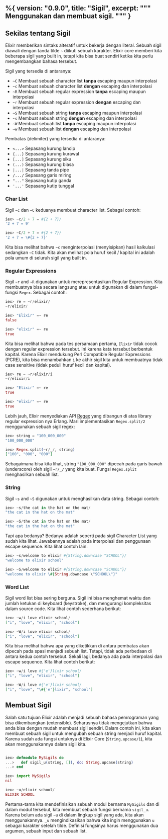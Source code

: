 %{
  version: "0.9.0",
  title: "Sigil",
  excerpt: """
  Menggunakan dan membuat sigil.
  """
}
---

## Sekilas tentang Sigil

Elixir memberikan sintaks alteratif untuk bekerja dengan literal. Sebuah sigil diawali dengan tanda tilde `~` diikuti sebuah karakter. Elixir core memberi kita beberapa sigil yang built in, tetapi kita bisa buat sendiri ketika kita perlu mengembangkan bahasa tersebut.

Sigil yang tersedia di antaranya:

- `~C` Membuat sebuah character list **tanpa** escaping maupun interpolasi
- `~c` Membuat sebuah character list **dengan** escaping dan interpolasi
- `~R` Membuat sebuah regular expression **tanpa** escaping maupun interpolasi
- `~r` Membuat sebuah regular expression **dengan** escaping dan interpolasi
- `~S` Membuat sebuah string **tanpa** escaping maupun interpolasi
- `~s` Membuat sebuah string **dengan** escaping dan interpolasi
- `~W` Membuat sebuah list **tanpa** escaping maupun interpolasi
- `~w` Membuat sebuah list **dengan** escaping dan interpolasi

Pembatas (delimiter) yang tersedia di antaranya:

- `<...>` Sepasang kurung lancip
- `{...}` Sepasang kurung kurawal
- `[...]` Sepasang kurung siku
- `(...)` Sepasang kurung biasa
- `|...|` Sepasang tanda pipe
- `/.../` Sepasang garis miring
- `"..."` Sepasang kutip ganda
- `'...'` Sepasang kutip tunggal

### Char List

Sigil `~c` dan `~C` keduanya membuat character list. Sebagai contoh:

```elixir
iex> ~c/2 + 7 = #{2 + 7}/
'2 + 7 = 9'

iex> ~C/2 + 7 = #{2 + 7}/
'2 + 7 = \#{2 + 7}'
```

Kita bisa melihat bahwa `~c` menginterpolasi (menyisipkan) hasil kalkulasi sedangkan `~C` tidak. Kita akan melihat pola huruf kecil / kapital ini adalah pola umum di seluruh sigil yang built in.

### Regular Expressions

Sigil `~r` and `~R` digunakan untuk merepresentasikan Regular Expression. Kita membuatnya bisa secara langsung atau untuk digunakan di dalam fungsi-fungsi `Regex`. Sebagai contoh:

```elixir
iex> re = ~r/elixir/
~r/elixir/

iex> "Elixir" =~ re
false

iex> "elixir" =~ re
true
```

Kita bisa melihat bahwa pada tes persamaan pertama, `Elixir` tidak cocok dengan regular expression tersebut. Ini karena kata tersebut berbentuk kapital. Karena Elixir mendukung Perl Compatible Regular Expressions (PCRE), kita bisa menambahkan `i` ke akhir sigil kita untuk membuatnya tidak case sensitive (tidak peduli huruf kecil dan kapital).

```elixir
iex> re = ~r/elixir/i
~r/elixir/i

iex> "Elixir" =~ re
true

iex> "elixir" =~ re
true
```

Lebih jauh, Elixir menyediakan API [Regex](https://hexdocs.pm/elixir/Regex.html) yang dibangun di atas library regular expression nya Erlang. Mari implementasikan `Regex.split/2` menggunakan sebuah sigil regex:

```elixir
iex> string = "100_000_000"
"100_000_000"

iex> Regex.split(~r/_/, string)
["100", "000", "000"]
```

Sebagaimana bisa kita lihat, string `"100_000_000"` dipecah pada garis bawah (underscore) oleh sigil `~r/_/` yang kita buat. Fungsi `Regex.split` menghasilkan sebuah list.

### String

Sigil `~s` and `~S` digunakan untuk menghasilkan data string. Sebagai contoh:

```elixir
iex> ~s/the cat in the hat on the mat/
"the cat in the hat on the mat"

iex> ~S/the cat in the hat on the mat/
"the cat in the hat on the mat"
```

Tapi apa bedanya? Bedanya adalah seperti pada sigil Character List yang sudah kita lihat. Jawabannya adalah pada interpolasi dan penggunaan escape sequence. Kita lihat contoh lain:

```elixir
iex> ~s/welcome to elixir #{String.downcase "SCHOOL"}/
"welcome to elixir school"

iex> ~S/welcome to elixir #{String.downcase "SCHOOL"}/
"welcome to elixir \#{String.downcase \"SCHOOL\"}"
```

### Word List

Sigil word list bisa sering berguna. Sigil ini bisa menghemat waktu dan jumlah ketukan di keyboard (keystroke), dan mengurangi kompleksitas dalam source code. Kita lihat contoh sederhana berikut:

```elixir
iex> ~w/i love elixir school/
["i", "love", "elixir", "school"]

iex> ~W/i love elixir school/
["i", "love", "elixir", "school"]
```

Kita bisa melihat bahwa apa yang diketikkan di antara pembatas akan dipecah pada spasi menjadi sebuah list. Tetapi, tidak ada perbedaan di antara kedua contoh tersebut. Sekali lagi, bedanya ada pada interpolasi dan escape sequence. Kita lihat contoh berikut:

```elixir
iex> ~w/i love #{'e'}lixir school/
["i", "love", "elixir", "school"]

iex> ~W/i love #{'e'}lixir school/
["i", "love", "\#{'e'}lixir", "school"]
```

## Membuat Sigil

Salah satu tujuan Elixir adalah menjadi sebuah bahasa pemrograman yang bisa dikembangkan (extensible). Seharusnya tidak mengejutkan bahwa anda bisa dengan mudah membuat sigil sendiri. Dalam contoh ini, kita akan membuat sebuah sigil untuk mengubah sebuah string menjadi huruf kapital. Karena sudah ada fungsi untuknya di Elixir Core (`String.upcase/1`), kita akan menggunakannya dalam sigil kita.

```elixir

iex> defmodule MySigils do
...>   def sigil_u(string, []), do: String.upcase(string)
...> end

iex> import MySigils
nil

iex> ~u/elixir school/
ELIXIR SCHOOL
```

Pertama-tama kita mendefinisikan sebuah modul bernama `MySigils` dan di dalam modul tersebut, kita membuat sebuah fungsi bernama `sigil_u`. Karena belum ada sigil `~u` di dalam lingkup sigil yang ada, kita akan menggunakannya. `_u` mengindikasikan bahwa kita ingin menggunakan `u` sebagai karakter setelah tilde. Definisi fungsinya harus menggunakan dua argumen, sebuah input dan sebuah list.
